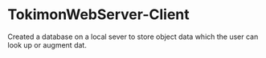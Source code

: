 # TokimonWebServer-Client
Created a database on a local sever to store object data which the user can look up or augment dat. 
